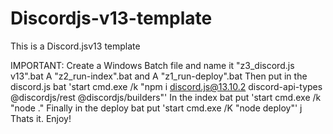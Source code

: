 # Discordjs-v13-template
This is a Discord.jsv13 template


IMPORTANT:
Create a Windows Batch file and name it "z3_discord.js v13".bat 
A "z2_run-index".bat and
A "z1_run-deploy".bat
Then put in the discord.js bat 'start cmd.exe /k "npm i discord.js@13.10.2 discord-api-types @discordjs/rest @discordjs/builders"'
In the index bat put 'start cmd.exe /k "node ."
Finally in the deploy bat put 'start cmd.exe /K "node deploy"'
j
Thats it. Enjoy!
